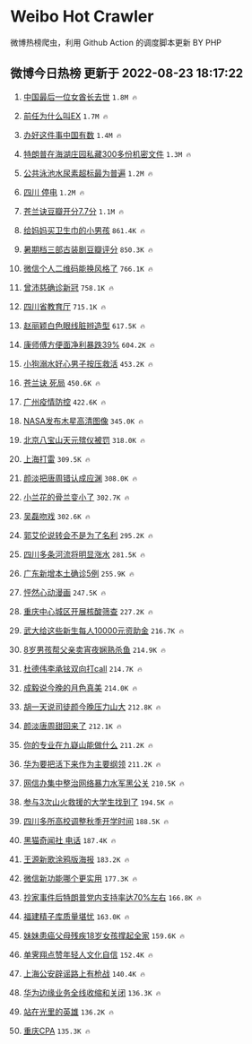 # Weibo Hot Crawler 



微博热榜爬虫，利用 Github Action 的调度脚本更新 BY PHP 


## 微博今日热榜 更新于 2022-08-23 18:17:22 
1. [中国最后一位女酋长去世](https://s.weibo.com/weibo?q=%23%E4%B8%AD%E5%9B%BD%E6%9C%80%E5%90%8E%E4%B8%80%E4%BD%8D%E5%A5%B3%E9%85%8B%E9%95%BF%E5%8E%BB%E4%B8%96%23&Refer=top) `1.8M 🔥` 

1. [前任为什么叫EX](https://s.weibo.com/weibo?q=%23%E5%89%8D%E4%BB%BB%E4%B8%BA%E4%BB%80%E4%B9%88%E5%8F%ABEX%23&Refer=top) `1.7M 🔥` 

1. [办好这件事中国有数](https://s.weibo.com/weibo?q=%23%E5%8A%9E%E5%A5%BD%E8%BF%99%E4%BB%B6%E4%BA%8B%E4%B8%AD%E5%9B%BD%E6%9C%89%E6%95%B0%23&Refer=top) `1.4M 🔥` 

1. [特朗普在海湖庄园私藏300多份机密文件](https://s.weibo.com/weibo?q=%23%E7%89%B9%E6%9C%97%E6%99%AE%E5%9C%A8%E6%B5%B7%E6%B9%96%E5%BA%84%E5%9B%AD%E7%A7%81%E8%97%8F300%E5%A4%9A%E4%BB%BD%E6%9C%BA%E5%AF%86%E6%96%87%E4%BB%B6%23&Refer=top) `1.3M 🔥` 

1. [公共泳池水尿素超标最为普遍](https://s.weibo.com/weibo?q=%23%E5%85%AC%E5%85%B1%E6%B3%B3%E6%B1%A0%E6%B0%B4%E5%B0%BF%E7%B4%A0%E8%B6%85%E6%A0%87%E6%9C%80%E4%B8%BA%E6%99%AE%E9%81%8D%23&Refer=top) `1.2M 🔥` 

1. [四川 停电](https://s.weibo.com/weibo?q=%E5%9B%9B%E5%B7%9D%20%E5%81%9C%E7%94%B5&Refer=top) `1.2M 🔥` 

1. [苍兰诀豆瓣开分7.7分](https://s.weibo.com/weibo?q=%23%E8%8B%8D%E5%85%B0%E8%AF%80%E8%B1%86%E7%93%A3%E5%BC%80%E5%88%867.7%E5%88%86%23&Refer=top) `1.1M 🔥` 

1. [给妈妈买卫生巾的小男孩](https://s.weibo.com/weibo?q=%23%E7%BB%99%E5%A6%88%E5%A6%88%E4%B9%B0%E5%8D%AB%E7%94%9F%E5%B7%BE%E7%9A%84%E5%B0%8F%E7%94%B7%E5%AD%A9%23&Refer=top) `861.4K 🔥` 

1. [暑期档三部古装剧豆瓣评分](https://s.weibo.com/weibo?q=%23%E6%9A%91%E6%9C%9F%E6%A1%A3%E4%B8%89%E9%83%A8%E5%8F%A4%E8%A3%85%E5%89%A7%E8%B1%86%E7%93%A3%E8%AF%84%E5%88%86%23&Refer=top) `850.3K 🔥` 

1. [微信个人二维码能换风格了](https://s.weibo.com/weibo?q=%23%E5%BE%AE%E4%BF%A1%E4%B8%AA%E4%BA%BA%E4%BA%8C%E7%BB%B4%E7%A0%81%E8%83%BD%E6%8D%A2%E9%A3%8E%E6%A0%BC%E4%BA%86%23&Refer=top) `766.1K 🔥` 

1. [曾沛慈确诊新冠](https://s.weibo.com/weibo?q=%23%E6%9B%BE%E6%B2%9B%E6%85%88%E7%A1%AE%E8%AF%8A%E6%96%B0%E5%86%A0%23&Refer=top) `758.1K 🔥` 

1. [四川省教育厅](https://s.weibo.com/weibo?q=%23%E5%9B%9B%E5%B7%9D%E7%9C%81%E6%95%99%E8%82%B2%E5%8E%85%23&Refer=top) `715.1K 🔥` 

1. [赵丽颖白色眼线脏辫造型](https://s.weibo.com/weibo?q=%23%E8%B5%B5%E4%B8%BD%E9%A2%96%E7%99%BD%E8%89%B2%E7%9C%BC%E7%BA%BF%E8%84%8F%E8%BE%AB%E9%80%A0%E5%9E%8B%23&Refer=top) `617.5K 🔥` 

1. [康师傅方便面净利暴跌39%](https://s.weibo.com/weibo?q=%23%E5%BA%B7%E5%B8%88%E5%82%85%E6%96%B9%E4%BE%BF%E9%9D%A2%E5%87%80%E5%88%A9%E6%9A%B4%E8%B7%8C39%25%23&Refer=top) `604.2K 🔥` 

1. [小狗溺水好心男子按压救活](https://s.weibo.com/weibo?q=%23%E5%B0%8F%E7%8B%97%E6%BA%BA%E6%B0%B4%E5%A5%BD%E5%BF%83%E7%94%B7%E5%AD%90%E6%8C%89%E5%8E%8B%E6%95%91%E6%B4%BB%23&Refer=top) `453.2K 🔥` 

1. [苍兰诀 死局](https://s.weibo.com/weibo?q=%23%E8%8B%8D%E5%85%B0%E8%AF%80%20%E6%AD%BB%E5%B1%80%23&Refer=top) `450.6K 🔥` 

1. [广州疫情防控](https://s.weibo.com/weibo?q=%23%E5%B9%BF%E5%B7%9E%E7%96%AB%E6%83%85%E9%98%B2%E6%8E%A7%23&Refer=top) `422.6K 🔥` 

1. [NASA发布木星高清图像](https://s.weibo.com/weibo?q=%23NASA%E5%8F%91%E5%B8%83%E6%9C%A8%E6%98%9F%E9%AB%98%E6%B8%85%E5%9B%BE%E5%83%8F%23&Refer=top) `345.0K 🔥` 

1. [北京八宝山天元殡仪被罚](https://s.weibo.com/weibo?q=%23%E5%8C%97%E4%BA%AC%E5%85%AB%E5%AE%9D%E5%B1%B1%E5%A4%A9%E5%85%83%E6%AE%A1%E4%BB%AA%E8%A2%AB%E7%BD%9A%23&Refer=top) `318.0K 🔥` 

1. [上海打雷](https://s.weibo.com/weibo?q=%23%E4%B8%8A%E6%B5%B7%E6%89%93%E9%9B%B7%23&Refer=top) `309.5K 🔥` 

1. [颜淡把唐周错认成应渊](https://s.weibo.com/weibo?q=%23%E9%A2%9C%E6%B7%A1%E6%8A%8A%E5%94%90%E5%91%A8%E9%94%99%E8%AE%A4%E6%88%90%E5%BA%94%E6%B8%8A%23&Refer=top) `308.0K 🔥` 

1. [小兰花的骨兰变小了](https://s.weibo.com/weibo?q=%23%E5%B0%8F%E5%85%B0%E8%8A%B1%E7%9A%84%E9%AA%A8%E5%85%B0%E5%8F%98%E5%B0%8F%E4%BA%86%23&Refer=top) `302.7K 🔥` 

1. [吴磊吻戏](https://s.weibo.com/weibo?q=%23%E5%90%B4%E7%A3%8A%E5%90%BB%E6%88%8F%23&Refer=top) `302.6K 🔥` 

1. [郭艾伦说转会不是为了名利](https://s.weibo.com/weibo?q=%23%E9%83%AD%E8%89%BE%E4%BC%A6%E8%AF%B4%E8%BD%AC%E4%BC%9A%E4%B8%8D%E6%98%AF%E4%B8%BA%E4%BA%86%E5%90%8D%E5%88%A9%23&Refer=top) `295.2K 🔥` 

1. [四川多条河流将明显涨水](https://s.weibo.com/weibo?q=%23%E5%9B%9B%E5%B7%9D%E5%A4%9A%E6%9D%A1%E6%B2%B3%E6%B5%81%E5%B0%86%E6%98%8E%E6%98%BE%E6%B6%A8%E6%B0%B4%23&Refer=top) `281.5K 🔥` 

1. [广东新增本土确诊5例](https://s.weibo.com/weibo?q=%23%E5%B9%BF%E4%B8%9C%E6%96%B0%E5%A2%9E%E6%9C%AC%E5%9C%9F%E7%A1%AE%E8%AF%8A5%E4%BE%8B%23&Refer=top) `255.9K 🔥` 

1. [怦然心动漫画](https://s.weibo.com/weibo?q=%E6%80%A6%E7%84%B6%E5%BF%83%E5%8A%A8%E6%BC%AB%E7%94%BB&Refer=top) `247.5K 🔥` 

1. [重庆中心城区开展核酸筛查](https://s.weibo.com/weibo?q=%23%E9%87%8D%E5%BA%86%E4%B8%AD%E5%BF%83%E5%9F%8E%E5%8C%BA%E5%BC%80%E5%B1%95%E6%A0%B8%E9%85%B8%E7%AD%9B%E6%9F%A5%23&Refer=top) `227.2K 🔥` 

1. [武大给这些新生每人10000元资助金](https://s.weibo.com/weibo?q=%23%E6%AD%A6%E5%A4%A7%E7%BB%99%E8%BF%99%E4%BA%9B%E6%96%B0%E7%94%9F%E6%AF%8F%E4%BA%BA10000%E5%85%83%E8%B5%84%E5%8A%A9%E9%87%91%23&Refer=top) `216.7K 🔥` 

1. [8岁男孩帮父亲卖宵夜娴熟杀鱼](https://s.weibo.com/weibo?q=%238%E5%B2%81%E7%94%B7%E5%AD%A9%E5%B8%AE%E7%88%B6%E4%BA%B2%E5%8D%96%E5%AE%B5%E5%A4%9C%E5%A8%B4%E7%86%9F%E6%9D%80%E9%B1%BC%23&Refer=top) `214.9K 🔥` 

1. [杜德伟李承铉双向打call](https://s.weibo.com/weibo?q=%23%E6%9D%9C%E5%BE%B7%E4%BC%9F%E6%9D%8E%E6%89%BF%E9%93%89%E5%8F%8C%E5%90%91%E6%89%93call%23&Refer=top) `214.7K 🔥` 

1. [成毅说今晚的月色真美](https://s.weibo.com/weibo?q=%23%E6%88%90%E6%AF%85%E8%AF%B4%E4%BB%8A%E6%99%9A%E7%9A%84%E6%9C%88%E8%89%B2%E7%9C%9F%E7%BE%8E%23&Refer=top) `214.0K 🔥` 

1. [胡一天说司徒颜今晚压力山大](https://s.weibo.com/weibo?q=%23%E8%83%A1%E4%B8%80%E5%A4%A9%E8%AF%B4%E5%8F%B8%E5%BE%92%E9%A2%9C%E4%BB%8A%E6%99%9A%E5%8E%8B%E5%8A%9B%E5%B1%B1%E5%A4%A7%23&Refer=top) `212.8K 🔥` 

1. [颜淡唐周甜回来了](https://s.weibo.com/weibo?q=%23%E9%A2%9C%E6%B7%A1%E5%94%90%E5%91%A8%E7%94%9C%E5%9B%9E%E6%9D%A5%E4%BA%86%23&Refer=top) `212.1K 🔥` 

1. [你的专业在九嶷山能做什么](https://s.weibo.com/weibo?q=%23%E4%BD%A0%E7%9A%84%E4%B8%93%E4%B8%9A%E5%9C%A8%E4%B9%9D%E5%B6%B7%E5%B1%B1%E8%83%BD%E5%81%9A%E4%BB%80%E4%B9%88%23&Refer=top) `211.2K 🔥` 

1. [华为要把活下来作为主要纲领](https://s.weibo.com/weibo?q=%23%E5%8D%8E%E4%B8%BA%E8%A6%81%E6%8A%8A%E6%B4%BB%E4%B8%8B%E6%9D%A5%E4%BD%9C%E4%B8%BA%E4%B8%BB%E8%A6%81%E7%BA%B2%E9%A2%86%23&Refer=top) `211.2K 🔥` 

1. [网信办集中整治网络暴力水军黑公关](https://s.weibo.com/weibo?q=%23%E7%BD%91%E4%BF%A1%E5%8A%9E%E9%9B%86%E4%B8%AD%E6%95%B4%E6%B2%BB%E7%BD%91%E7%BB%9C%E6%9A%B4%E5%8A%9B%E6%B0%B4%E5%86%9B%E9%BB%91%E5%85%AC%E5%85%B3%23&Refer=top) `210.5K 🔥` 

1. [参与3次山火救援的大学生找到了](https://s.weibo.com/weibo?q=%23%E5%8F%82%E4%B8%8E3%E6%AC%A1%E5%B1%B1%E7%81%AB%E6%95%91%E6%8F%B4%E7%9A%84%E5%A4%A7%E5%AD%A6%E7%94%9F%E6%89%BE%E5%88%B0%E4%BA%86%23&Refer=top) `194.5K 🔥` 

1. [四川多所高校调整秋季开学时间](https://s.weibo.com/weibo?q=%23%E5%9B%9B%E5%B7%9D%E5%A4%9A%E6%89%80%E9%AB%98%E6%A0%A1%E8%B0%83%E6%95%B4%E7%A7%8B%E5%AD%A3%E5%BC%80%E5%AD%A6%E6%97%B6%E9%97%B4%23&Refer=top) `188.5K 🔥` 

1. [黑猫奇闻社 电话](https://s.weibo.com/weibo?q=%E9%BB%91%E7%8C%AB%E5%A5%87%E9%97%BB%E7%A4%BE%20%E7%94%B5%E8%AF%9D&Refer=top) `187.4K 🔥` 

1. [王源新歌涂鸦版海报](https://s.weibo.com/weibo?q=%23%E7%8E%8B%E6%BA%90%E6%96%B0%E6%AD%8C%E6%B6%82%E9%B8%A6%E7%89%88%E6%B5%B7%E6%8A%A5%23&Refer=top) `183.2K 🔥` 

1. [微信新功能哪个更实用](https://s.weibo.com/weibo?q=%23%E5%BE%AE%E4%BF%A1%E6%96%B0%E5%8A%9F%E8%83%BD%E5%93%AA%E4%B8%AA%E6%9B%B4%E5%AE%9E%E7%94%A8%23&Refer=top) `177.3K 🔥` 

1. [抄家事件后特朗普党内支持率达70%左右](https://s.weibo.com/weibo?q=%23%E6%8A%84%E5%AE%B6%E4%BA%8B%E4%BB%B6%E5%90%8E%E7%89%B9%E6%9C%97%E6%99%AE%E5%85%9A%E5%86%85%E6%94%AF%E6%8C%81%E7%8E%87%E8%BE%BE70%25%E5%B7%A6%E5%8F%B3%23&Refer=top) `166.8K 🔥` 

1. [福建精子库质量堪忧](https://s.weibo.com/weibo?q=%23%E7%A6%8F%E5%BB%BA%E7%B2%BE%E5%AD%90%E5%BA%93%E8%B4%A8%E9%87%8F%E5%A0%AA%E5%BF%A7%23&Refer=top) `163.0K 🔥` 

1. [妹妹患癌父母残疾18岁女孩撑起全家](https://s.weibo.com/weibo?q=%E5%A6%B9%E5%A6%B9%E6%82%A3%E7%99%8C%E7%88%B6%E6%AF%8D%E6%AE%8B%E7%96%BE18%E5%B2%81%E5%A5%B3%E5%AD%A9%E6%92%91%E8%B5%B7%E5%85%A8%E5%AE%B6&Refer=top) `159.6K 🔥` 

1. [单霁翔点赞年轻人文化自信](https://s.weibo.com/weibo?q=%23%E5%8D%95%E9%9C%81%E7%BF%94%E7%82%B9%E8%B5%9E%E5%B9%B4%E8%BD%BB%E4%BA%BA%E6%96%87%E5%8C%96%E8%87%AA%E4%BF%A1%23&Refer=top) `152.4K 🔥` 

1. [上海公安辟谣路上有枪战](https://s.weibo.com/weibo?q=%23%E4%B8%8A%E6%B5%B7%E5%85%AC%E5%AE%89%E8%BE%9F%E8%B0%A3%E8%B7%AF%E4%B8%8A%E6%9C%89%E6%9E%AA%E6%88%98%23&Refer=top) `140.4K 🔥` 

1. [华为边缘业务全线收缩和关闭](https://s.weibo.com/weibo?q=%23%E5%8D%8E%E4%B8%BA%E8%BE%B9%E7%BC%98%E4%B8%9A%E5%8A%A1%E5%85%A8%E7%BA%BF%E6%94%B6%E7%BC%A9%E5%92%8C%E5%85%B3%E9%97%AD%23&Refer=top) `136.3K 🔥` 

1. [站在光里的英雄](https://s.weibo.com/weibo?q=%23%E7%AB%99%E5%9C%A8%E5%85%89%E9%87%8C%E7%9A%84%E8%8B%B1%E9%9B%84%23&Refer=top) `136.2K 🔥` 

1. [重庆CPA](https://s.weibo.com/weibo?q=%E9%87%8D%E5%BA%86CPA&Refer=top) `135.3K 🔥` 

